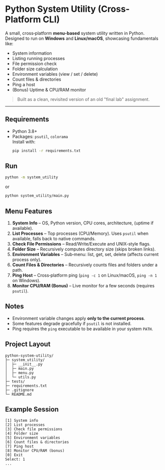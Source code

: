 # Python System Utility (Cross-Platform CLI)

A small, cross‑platform **menu‑based** system utility written in Python.  
Designed to run on **Windows** and **Linux/macOS**, showcasing fundamentals like:
- System information
- Listing running processes
- File permission check
- Folder size calculation
- Environment variables (view / set / delete)
- Count files & directories
- Ping a host
- (Bonus) Uptime & CPU/RAM monitor

> Built as a clean, revisited version of an old "final lab" assignment.

---

##  Requirements
- Python 3.8+
- Packages: `psutil`, `colorama`  
  Install with:
  ```bash
  pip install -r requirements.txt
  ```

##  Run
```bash
python -m system_utility
```
or
```bash
python system_utility/main.py
```

##  Menu Features
1. **System Info** – OS, Python version, CPU cores, architecture, (uptime if available).
2. **List Processes** – Top processes (CPU/Memory). Uses `psutil` when available, falls back to native commands.
3. **Check File Permissions** – Read/Write/Execute and UNIX-style flags.
4. **Folder Size** – Recursively computes directory size (skips broken links).
5. **Environment Variables** – Sub‑menu: list, get, set, delete (affects current process only).
6. **Count Files & Directories** – Recursively counts files and folders under a path.
7. **Ping Host** – Cross‑platform ping (`ping -c 1` on Linux/macOS, `ping -n 1` on Windows).
8. **Monitor CPU/RAM (Bonus)** – Live monitor for a few seconds (requires `psutil`).

##  Notes
- Environment variable changes apply **only to the current process**.
- Some features degrade gracefully if `psutil` is not installed.
- Ping requires the `ping` executable to be available in your system `PATH`.

##  Project Layout
```
python-system-utility/
├─ system_utility/
│  ├─ __init__.py
│  ├─ main.py
│  ├─ menu.py
│  └─ utils.py
├─ tests/
├─ requirements.txt
├─ .gitignore
└─ README.md
```

##  Example Session
```
[1] System info
[2] List processes
[3] Check file permissions
[4] Folder size
[5] Environment variables
[6] Count files & directories
[7] Ping host
[8] Monitor CPU/RAM (bonus)
[0] Exit
Select: 1
...
```
